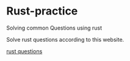 # Rust-practice
Solving common Questions using rust 


Solve rust questions according to this website.

[rust questions](https://github.com/abrahamomolewa/Rust-practice.git)
